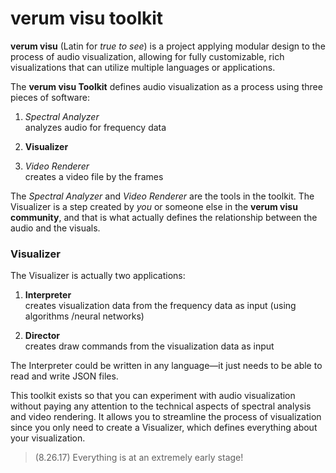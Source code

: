 # verum visu toolkit

**verum visu** (Latin for *true to see*) is a project applying modular design
to the process of audio visualization, allowing for fully customizable, rich
visualizations that can utilize multiple languages or applications.

The **verum visu Toolkit** defines audio visualization as a process using three pieces of software:

1. *Spectral Analyzer*\
    analyzes audio for frequency data

2. **Visualizer**

3. *Video Renderer*\
    creates a video file by the frames

The *Spectral Analyzer* and *Video Renderer* are the tools in the
toolkit. The Visualizer is a step created by *you* or someone else in the
**verum visu community**, and that is what actually defines the relationship between
the audio and the visuals.

### Visualizer
The Visualizer is actually two applications:

1. **Interpreter**\
    creates visualization data from the frequency data as input (using algorithms
    /neural networks)

2. **Director**\
	creates draw commands from the visualization data as input


<!-- 2. **Graphics**\
    (JSON) file which configures how visualization data should be mapped to properties of
    shapes for the renderer to animate -->

The Interpreter could be written in any language&mdash;it just needs to be able to read and
write JSON files.

<!-- for now (8.26.17), if it's written in Python, you can use vv-sptfile and/or vv-fmsfile -->

This toolkit exists so that you can experiment with audio visualization without
paying any attention to the technical aspects of spectral analysis and video rendering.
It allows you to streamline the process of visualization since you only need to create a
Visualizer, which defines everything about your visualization.

<!-- For more low-level control of the visualization of frames data, you can specify a **Frame Generator**,
a Python file that draws shapes for each frame. Frames data can also be generated by an Interpreted
as JSON, so you can create your own renderer in a language other than Python. -->

> (8.26.17) Everything is at an extremely early stage!

<!--
verum-visu.git
    submodule: analyzer.git; package: vvanalyzer
    submodule: renderer.git; package: vvrenderer
    submodule: sptfile.git; package: vvsptfile
    submodule: fmsfile.git; package: vvfmsfile
    submodule: rndfile.git; package: vvrndfile

TODO: publish the packages
(the tools and Visualizer parts should reference the appropriate file formats
directly)
TODO: create vvfmsfile, and vvrenderer!
use MoviePy!
http://zulko.github.io/blog/2014/11/29/data-animations-with-python-and-moviepy/

use one make_frame function that generates image (numpy array)
for the image, draw the shapes using skimage? find how to use arrays and color
http://scikit-image.org/docs/dev/api/skimage.draw.html

OR: if it's not slower, draw svg shapes and rasterize each frame

set fps in export from MoviePy to be the speed of the analyzer

[{'type':'circle', 'args': ['var1', 'var2', 5], 'color': 'var3'}]

def render(config=None):

    video_width = config['width']
    video_height = config['height']
    def make_frame(t):
        img = np.zeros((video_width, video_height), dtype=np.uint8)

        for shape in shapes:
            args = [calc_shape_prop(arg, t) for arg in shape['args']]
            xx, yy = skimage.draw[shape['type']](args)
            img[xx, yy] = calc_shape_prop(shape['color'], t)

        return img

# frames: e.g. [[{ 'var1': 3.23, 'var2': '23423.33', 'var3': 323 }], ...]
def calc_shape_prop(prop_name, t):
    # if prop_name isn't a string, return it - it's constant
    # else, return frames[t][prop_name]


TODO: create a demo Transformer (not template yet) in python
(as separate repos)
the transformer should use the new vvanalyzer.read_output_file


in /verum-visu repo, also write more about the ideas of the project -
the repo will pretty much be the project home page (in the OSS community)
-->